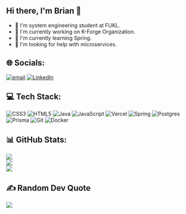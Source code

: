 ## Hi there, I'm Brian 🦌

- 🧠 I'm system engineering student at FUKL.<br/>
- 🔭 I'm currently working on K-Forge Organization.<br/>
- 🌱 I'm currently learning Spring.<br/>
- 🤔 I'm looking for help with microservices.<br/>

## 🌐 Socials:
 [![email](https://img.shields.io/badge/Email-D14836?logo=gmail&logoColor=white)](mailto:bsvargasc13@gmail.com) [![LinkedIn](https://img.shields.io/badge/LinkedIn-%230077B5.svg?logo=linkedin&logoColor=white)](https://linkedin.com/in/xd)

## 💻 Tech Stack:
![CSS3](https://img.shields.io/badge/css3-%231572B6.svg?style=flat-square&logo=css3&logoColor=white) ![HTML5](https://img.shields.io/badge/html5-%23E34F26.svg?style=flat-square&logo=html5&logoColor=white) ![Java](https://img.shields.io/badge/java-%23ED8B00.svg?style=flat-square&logo=openjdk&logoColor=white) ![JavaScript](https://img.shields.io/badge/javascript-%23323330.svg?style=flat-square&logo=javascript&logoColor=%23F7DF1E) ![Vercel](https://img.shields.io/badge/vercel-%23000000.svg?style=flat-square&logo=vercel&logoColor=white) ![Spring](https://img.shields.io/badge/spring-%236DB33F.svg?style=flat-square&logo=spring&logoColor=white) ![Postgres](https://img.shields.io/badge/postgres-%23316192.svg?style=flat-square&logo=postgresql&logoColor=white) ![Prisma](https://img.shields.io/badge/Prisma-3982CE?style=flat-square&logo=Prisma&logoColor=white) ![Git](https://img.shields.io/badge/git-%23F05033.svg?style=flat-square&logo=git&logoColor=white) ![Docker](https://img.shields.io/badge/docker-%230db7ed.svg?style=flat-square&logo=docker&logoColor=white)

## 📊 GitHub Stats:
![](https://nirzak-streak-stats.vercel.app/?user=13rianVargas&theme=merko&hide_border=false)<br/>
![](https://github-readme-stats.vercel.app/api?username=13rianVargas&theme=merko&hide_border=false&include_all_commits=false&count_private=false)<br/>
![](https://github-readme-stats.vercel.app/api/top-langs/?username=13rianVargas&theme=merko&hide_border=false&include_all_commits=false&count_private=true&layout=compact)

## ✍️ Random Dev Quote
![](https://quotes-github-readme.vercel.app/api?type=horizontal&theme=merko)

<!-- Proudly created with GPRM ( https://gprm.itsvg.in ) -->
